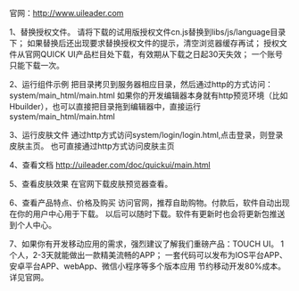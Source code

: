 ﻿官网：http://www.uileader.com

1、替换授权文件。
请将下载的试用版授权文件cn.js替换到libs/js/language目录下；
如果替换后还出现要求替换授权文件的提示，清空浏览器缓存再试；
授权文件从官网QUICK UI产品栏目处下载，有效期从下载之日起30天失效；
一个账号只能下载一次。

2、运行组件示例
把目录拷贝到服务器相应目录，然后通过http的方式访问：system/main_html/main.html
如果你的开发编辑器本身就有http预览环境（比如Hbuilder），也可以直接把目录拖到编辑器中，直接运行system/main_html/main.html

3、运行皮肤文件
通过http方式访问system/login/login.html,点击登录，则登录皮肤主页。
也可直接通过http方式访问皮肤主页

4、查看文档
http://uileader.com/doc/quickui/main.html

5、查看皮肤效果
在官网下载皮肤预览器查看。

6、查看产品特点、价格及购买
访问官网，推荐自助购物。付款后，软件自动出现在你的用户中心用于下载。
以后可以随时下载。软件有更新时也会将更新包推送到个人中心。

7、如果你有开发移动应用的需求，强烈建议了解我们重磅产品：TOUCH UI。
1个人，2-3天就能做出一款精美流畅的APP；
一套代码可以发布为IOS平台APP、安卓平台APP、webApp、微信小程序等多个版本应用
节约移动开发80%成本。
详见官网。